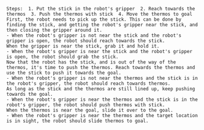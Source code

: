 
    Steps:  1. Put the stick in the robot's gripper  2. Reach towards the thermos  3. Push the thermos with stick  4. Move the thermos to goal
    First, the robot needs to pick up the stick. This can be done by finding the stick, and getting the robot's gripper near the stick, and then closing the gripper around it.
    - When the robot's gripper is not near the stick and the robot's gripper is open, the robot should reach towards the stick.
    When the gripper is near the stick, grab it and hold it.
    - When the robot's gripper is near the stick and the robot's gripper is open, the robot should grab the stick.
    Now that the robot has the stick, and is out of the way of the thermos, it's time to push the thermos. Reach towards the thermos and use the stick to push it towards the goal.
    - When the robot's gripper is not near the thermos and the stick is in the robot's gripper, the robot should reach towards thermos.
    As long as the stick and the thermos are still lined up, keep pushing towards the goal.
    - When the robot's gripper is near the thermos and the stick is in the robot's gripper, the robot should push thermos with stick.
    When the thermos is near the goal, slide it over to the goal.
    - When the robot's gripper is near the thermos and the target location is in sight, the robot should slide thermos to goal.